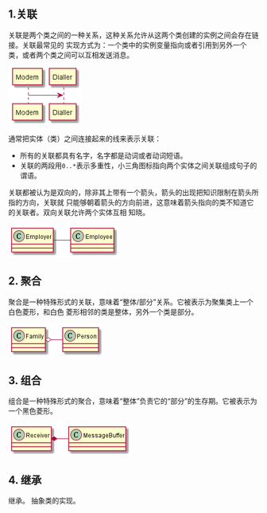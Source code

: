 

## 1.关联

关联是两个类之间的一种关系，这种关系允许从这两个类创建的实例之间会存在链接。关联最常见的
实现方式为：一个类中的实例变量指向或者引用到另外一个类，或者两个类之间可以互相发送消息。

![](./association-one-way.png)

通常把实体（类）之间连接起来的线来表示关联：

- 所有的关联都具有名字，名字都是动词或者动词短语。
- 关联的两段用`0..*`表示多重性，小三角图标指向两个实体之间关联组成句子的谓语。

关联都被认为是双向的，除非其上带有一个箭头，箭头的出现把知识限制在箭头所指的方向，关联就
只能够朝着箭头的方向前进，这意味着箭头指向的类不知道它的关联者。双向关联允许两个实体互相
知晓。

![](./association-two-way.png)


## 2. 聚合

聚合是一种特殊形式的关联，意味着“整体/部分”关系。它被表示为聚集类上一个白色菱形，和白色
菱形相邻的类是整体，另外一个类是部分。

![](./aggregation.png)


## 3. 组合

组合是一种特殊形式的聚合，意味着“整体”负责它的“部分”的生存期。它被表示为一个黑色菱形。

![](./composition.png)

## 4. 继承

继承。
抽象类的实现。
